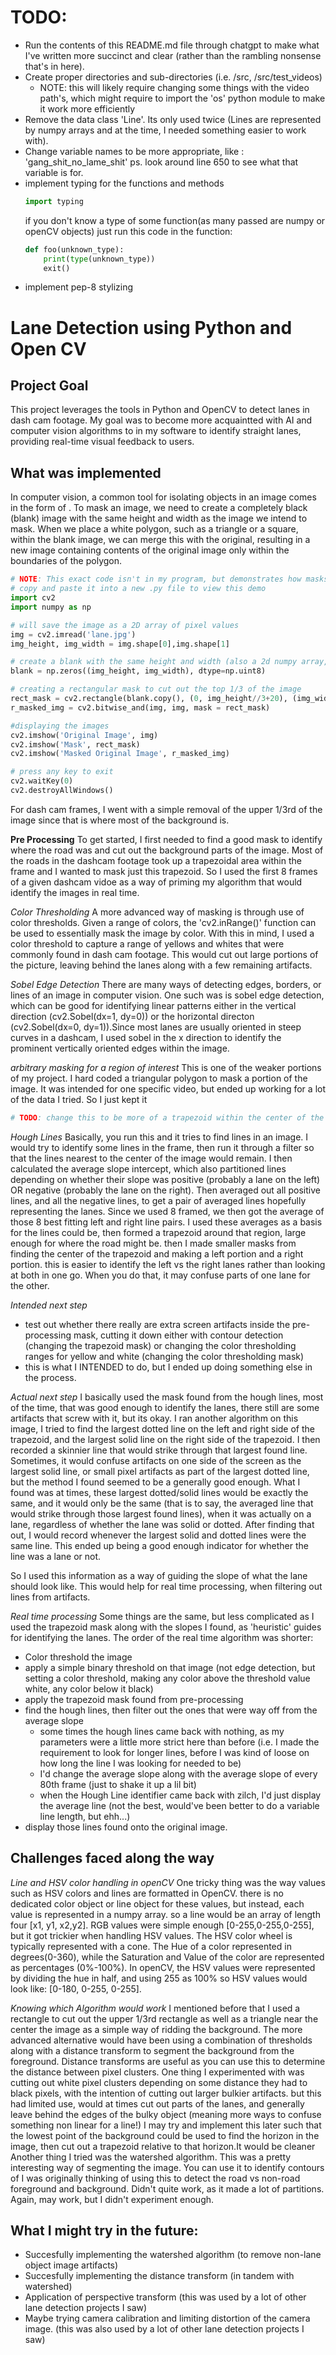 # TODO:
- Run the contents of this README.md file through chatgpt to make what I've written more succinct and clear (rather than the rambling nonsense that's in here).
- Create proper directories and sub-directories (i.e. /src, /src/test_videos)
    - NOTE: this will likely require changing some things with the video path's,
        which might require to import the 'os' python module to make it work more efficiently
- Remove the data class 'Line'. Its only used twice (Lines are represented by numpy arrays and at the time, I needed something easier to work with).
- Change variable names to be more appropriate, like : 'gang_shit_no_lame_shit'
    ps. look around line 650 to see what that variable is for.
- implement typing for the functions and methods
    ```python 
    import typing
    ```
    if you don't know a type of some function(as many passed are numpy or openCV objects) just run this code in the function:
    ```python 
    def foo(unknown_type):
        print(type(unknown_type))
        exit()
    ```
- implement pep-8 stylizing


# Lane Detection using Python and Open CV
## Project Goal
This project leverages the tools in Python and OpenCV to detect lanes in dash cam footage. My goal was to become more acquaintted with AI and computer vision algorithms to in my software to identify straight lanes, providing real-time visual feedback to users.

## What was implemented
In computer vision, a common tool for isolating objects in an image comes in the form of <masking>. To mask an image, we need to create a completely black (blank) image with the same height and width as the image we intend to mask. When we place a white polygon, such as a triangle or a square, within the blank image, we can merge this with the original, resulting in a new image containing contents of the original image only within the boundaries of the polygon.

```python
# NOTE: This exact code isn't in my program, but demonstrates how masks work
# copy and paste it into a new .py file to view this demo
import cv2
import numpy as np

# will save the image as a 2D array of pixel values
img = cv2.imread('lane.jpg')
img_height, img_width = img.shape[0],img.shape[1]

# create a blank with the same height and width (also a 2d numpy array, but with all 0s representing black pixels)
blank = np.zeros((img_height, img_width), dtype=np.uint8)

# creating a rectangular mask to cut out the top 1/3 of the image
rect_mask = cv2.rectangle(blank.copy(), (0, img_height//3+20), (img_width, img_height), 255, -1)
r_masked_img = cv2.bitwise_and(img, img, mask = rect_mask)

#displaying the images
cv2.imshow('Original Image', img)
cv2.imshow('Mask', rect_mask)
cv2.imshow('Masked Original Image', r_masked_img)

# press any key to exit
cv2.waitKey(0)
cv2.destroyAllWindows()
```
For dash cam frames, I went with a simple removal of the upper 1/3rd of the image since that is where most of the background is.


**Pre Processing**
To get started, I first needed to find a good mask to identify where the road was and cut out the background parts of the image. Most of the roads in the dashcam footage took up a trapezoidal area within the frame and I wanted to mask just this trapezoid. So I used the first 8 frames of a given dashcam vidoe as a way of priming my algorithm that would identify the images in real time.  


*Color Thresholding*
A more advanced way of masking is through use of color thresholds. Given a range of colors, the 'cv2.inRange()' function can be used to essentially mask the image by color. With this in mind, I used a color threshold to capture a range of yellows and whites that were commonly found in dash cam footage.
This would cut out large portions of the picture, leaving behind the lanes along with a few remaining artifacts.


*Sobel Edge Detection*
There are many ways of detecting edges, borders, or lines of an image in computer vision. One such was is sobel edge detection, which can be good for identifying linear patterns either in the vertical direction (cv2.Sobel(dx=1, dy=0)) or the horizontal directon (cv2.Sobel(dx=0, dy=1)).Since most lanes are usually oriented in steep curves in a dashcam, I used sobel in the x direction to identify the prominent vertically oriented edges within the image.

*arbitrary masking for a region of interest*
This is one of the weaker portions of my project. I hard coded a triangular polygon to mask a portion of the image. It was intended for one specific video, but ended up working for a lot of the data I tried. So I just kept it
```python
# TODO: change this to be more of a trapezoid within the center of the image, 
```

*Hough Lines*
Basically, you run this and it tries to find lines in an image. I would try to identify some lines in the frame, then run it through a filter so that the lines nearest to the center of the image would remain.
I then calculated the average slope intercept, which also partitioned lines depending on whether their slope was positive (probably a lane on the left) OR negative (probably the lane on the right). Then averaged out all positive lines, and all the negative lines, to get a pair of averaged lines hopefully representing the lanes.
Since we used 8 framed, we then got the average of those 8 best fitting left and right line pairs. I used these averages as a basis for the lines could be, then formed a trapezoid around that region, large enough for where the road might be. then I made smaller masks from finding the center of the trapezoid and making a left portion and a right portion. this is easier to identify the left vs the right lanes rather than looking at both in one go. When you do that, it may confuse parts of one lane for the other.  

*Intended next step*
- test out whether there really are extra screen artifacts inside the pre-processing mask, cutting it down either with contour detection (changing the trapezoid mask) or changing the color thresholding ranges for yellow and white (changing the color thresholding mask)
- this is what I INTENDED to do, but I ended up doing something else in the process.

*Actual next step*
I basically used the mask found from the hough lines, most of the time, that was good enough to identify the lanes, there still are some artifacts that screw with it, but its okay. I ran another algorithm on this image, I tried to find the largest dotted line on the left and right side of the trapezoid, and the largest solid line on the right side of the trapezoid. I then recorded a skinnier line that would strike through that largest found line. 
Sometimes, it would confuse artifacts on one side of the screen as the largest solid line, or small pixel artifacts as part of the largest dotted line, but the method I found seemed to be a generally good enough.
What I found was at times, these largest dotted/solid lines would be exactly the same, and it would only be the same (that is to say, the averaged line that would strike through those largest found lines), when it was actually on a lane, regardless of whether the lane was solid or dotted. 
After finding that out, I would record whenever the largest solid and dotted lines were the same line. This ended up being a good enough indicator for whether the line was a lane or not.

So I used this information as a way of guiding the slope of what the lane should look like. This would help for real time processing, when filtering out lines from artifacts.

*Real time processing*
Some things are the same, but less complicated as I used the trapezoid mask along with the slopes I found, as 'heuristic' guides for identifying the lanes. The order of the real time algorithm was shorter:
- Color threshold the image
- apply a simple binary threshold on that image (not edge detection, but setting a color threshold, making any color above the threshold value white, any color below it black)
- apply the trapezoid mask found from pre-processing
- find the hough lines, then filter out the ones that were way off from the average slope
    - some times the hough lines came back with nothing, as my parameters were a little more strict here than before (i.e. I made the requirement to look for longer lines, before I was kind of loose on how long the line I was looking for needed to be)
    - I'd change the average slope along with the average slope of every 80th frame (just to shake it up a lil bit)
    - when the Hough Line identifier came back with zilch, I'd just display the average line (not the best, would've been better to do a variable line length, but ehh...)
- display those lines found onto the original image.

## Challenges faced along the way
*Line and HSV color handling in openCV*
One tricky thing was the way values such as HSV colors and lines are formatted in OpenCV. there is no dedicated color object or line object for these values, but instead, each value is represented in a numpy array. so a line would be an array of length four [x1, y1, x2,y2]. RGB values were simple enough [0-255,0-255,0-255], but it got trickier when handling HSV values. 
The HSV color wheel is typically represented with a cone. The Hue of a color represented in degrees(0-360), while the Saturation and Value of the color are represented as percentages (0%-100%). In openCV, the HSV values were represented by dividing the hue in half, and using 255 as 100% so HSV values would look like: [0-180, 0-255, 0-255].


*Knowing which Algorithm would work*
I mentioned before that I used a rectangle to cut out the upper 1/3rd rectangle as well as a triangle near the center the image as a simple way of ridding the background. The more advanced alternative would have been using a combination of thresholds along with a distance transform to segment the background from the foreground. 
Distance transforms are useful as you can use this to determine the distance between pixel clusters. One thing I experimented with was cutting out white pixel clusters depending on some distance they had to black pixels, with the intention of cutting out larger bulkier artifacts. but this had limited use, would at times cut out parts of the lanes, and generally leave behind the edges of the bulky object (meaning more ways to confuse something non linear for a line!)
I may try and implement this later such that the lowest point of the background could be used to find the horizon in the image, then cut out a trapezoid relative to that horizon.It would be cleaner 
Another thing I tried was the watershed algorithm. This was a pretty interesting way of segmenting the image. You can use it to identify contours of 
I was originally thinking of using this to detect the road vs non-road foreground and background. Didn't quite work, as it made a lot of partitions. 
Again, may work, but I didn't experiment enough.


## What I might try in the future:
- Succesfully implementing the watershed algorithm (to remove non-lane object image artifacts)
- Succesfully implementing the distance transform (in tandem with watershed)
- Application of perspective transform (this was used by a lot of other lane detection projects I saw)
- Maybe trying camera calibration and limiting distortion of the camera image. (this was also used by a lot of other lane detection projects I saw)
